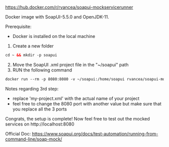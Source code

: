 https://hub.docker.com/r/rvancea/soapui-mockservicerunner

Docker image with SoapUI-5.5.0 and OpenJDK-11.

Prerequisite: 
- Docker is installed on the local machine

1. Create a new folder
```html
cd ~ && mkdir -p soapui
```
2. Move the SoapUI .xml project file in the "~/soapui" path
3. RUN the following command
```html
docker run --rm -p 8080:8080 -v ~/soapui:/home/soapui rvancea/soapui-mockservicerunner:latest -a "/" -p "8080" /home/soapui/my-project.xml
```
Notes regarding 3rd step:
- replace 'my-project.xml' with the actual name of your project
- feel free to change the 8080 port with another value but make sure that you replace all the 3 ports

Congrats, the setup is complete! Now feel free to test out the mocked services on http://localhost:8080

Official Doc: https://www.soapui.org/docs/test-automation/running-from-command-line/soap-mock/
